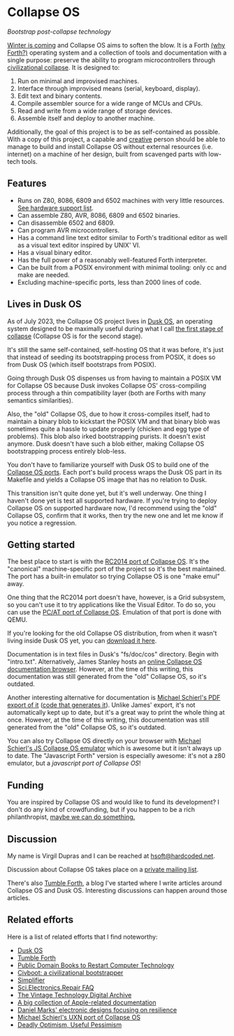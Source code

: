 # Collapse OS

*Bootstrap post-collapse technology*

[Winter is coming](why.md) and Collapse OS aims to soften the blow. It is a Forth [(why Forth?)](forth.md) operating system and a collection of tools and documentation with a single purpose: preserve the ability to program microcontrollers through [civilizational collapse](civ.md). It is designed to:

1.  Run on minimal and improvised machines.
2.  Interface through improvised means (serial, keyboard, display).
3.  Edit text and binary contents.
4.  Compile assembler source for a wide range of MCUs and CPUs.
5.  Read and write from a wide range of storage devices.
6.  Assemble itself and deploy to another machine.

Additionally, the goal of this project is to be as self-contained as possible. With a copy of this project, a capable and [creative](why.md#creative) person should be able to manage to build and install Collapse OS without external resources (i.e. internet) on a machine of her design, built from scavenged parts with low-tech tools.

## Features

-   Runs on Z80, 8086, 6809 and 6502 machines with very little resources. [See hardware support list](hardware.md).
-   Can assemble Z80, AVR, 8086, 6809 and 6502 binaries.
-   Can disassemble 6502 and 6809.
-   Can program AVR microcontrollers.
-   Has a command line text editor similar to Forth's traditional editor as well as a visual text editor inspired by UNIX' VI.
-   Has a visual binary editor.
-   Has the full power of a reasonably well-featured Forth interpreter.
-   Can be built from a POSIX environment with minimal tooling: only cc and make are needed.
-   Excluding machine-specific ports, less than 2000 lines of code.

## Lives in Dusk OS

As of July 2023, the Collapse OS project lives in [Dusk OS](http://duskos.org), an operating system designed to be maximally useful during what I call [the first stage of collapse](why.md) (Collapse OS is for the second stage).

It's still the same self-contained, self-hosting OS that it was before, it's just that instead of seeding its bootstrapping process from POSIX, it does so from Dusk OS (which itself bootstraps from POSIX).

Going through Dusk OS dispenses us from having to maintain a POSIX VM for Collapse OS because Dusk invokes Collapse OS' cross-compiling process through a thin compatibility layer (both are Forths with many semantics similarities).

Also, the "old" Collapse OS, due to how it cross-compiles itself, had to maintain a binary blob to kickstart the POSIX VM and that binary blob was sometimes quite a hassle to update properly (chicken and egg type of problems). This blob also irked bootstrapping purists. It doesn't exist anymore. Dusk doesn't have such a blob either, making Collapse OS bootstrapping process entirely blob-less.

You don't have to familiarize yourself with Dusk OS to build one of the [Collapse OS ports](hardware.md). Each port's build process wraps the Dusk OS part in its Makefile and yields a Collapse OS image that has no relation to Dusk.

This transition isn't quite done yet, but it's well underway. One thing I haven't done yet is test all supported hardware. If you're trying to deploy Collapse OS on supported hardware now, I'd recommend using the "old" Collapse OS, confirm that it works, then try the new one and let me know if you notice a regression.

<span id="try"></span>

## Getting started

The best place to start is with the [RC2014 port of Collapse OS](https://git.sr.ht/~vdupras/collapseos-rc2014). It's the "canonical" machine-specific port of the project so it's the best maintained. The port has a built-in emulator so trying Collapse OS is one "make emul" away.

One thing that the RC2014 port doesn't have, however, is a Grid subsystem, so you can't use it to try applications like the Visual Editor. To do so, you can use the [PC/AT port of Collapse OS](https://git.sr.ht/~vdupras/collapseos-pc). Emulation of that port is done with QEMU.

If you're looking for the old Collapse OS distribution, from when it wasn't living inside Dusk OS yet, you can [download it here](download.md).

Documentation is in text files in Dusk's "fs/doc/cos" directory. Begin with "intro.txt". Alternatively, James Stanley hosts an [online Collapse OS documentation browser](https://incoherency.co.uk/collapseos/). However, at the time of this writing, this documentation was still generated from the "old" Collapse OS, so it's outdated.

Another interesting alternative for documentation is [Michael Schierl's PDF export of it](https://schierlm.github.io/CollapseOS-Web-Emulator/documentation.html) ([code that generates it](https://github.com/schierlm/CollapseOS-Web-Emulator/tree/master/pdf)). Unlike James' export, it's not automatically kept up to date, but it's a great way to print the whole thing at once. However, at the time of this writing, this documentation was still generated from the "old" Collapse OS, so it's outdated.

You can also try Collapse OS directly on your browser with [Michael Schierl's JS Collapse OS emulator](https://schierlm.github.io/CollapseOS-Web-Emulator/) which is awesome but it isn't always up to date. The "Javascript Forth" version is especially awesome: it's not a z80 emulator, but a *javascript port of Collapse OS*!

<span id="funding"></span>

## Funding

You are inspired by Collapse OS and would like to fund its development? I don't do any kind of crowdfunding, but if you happen to be a rich philanthropist, [maybe we can do something.](http://duskos.org/funding.html)

## Discussion

My name is Virgil Dupras and I can be reached at hsoft@hardcoded.net.

Discussion about Collapse OS takes place on a [private mailing list](http://duskos.org/discuss.html).

There's also [Tumble Forth](https://tumbleforth.hardcoded.net), a blog I've started where I write articles around Collapse OS and Dusk OS. Interesting discussions can happen around those articles.

## Related efforts

Here is a list of related efforts that I find noteworthy:

-   [Dusk OS](http://duskos.org)
-   [Tumble Forth](https://tumbleforth.hardcoded.net)
-   [Public Domain Books to Restart Computer Technology](https://blogbyjoshcogliati.blogspot.com/2021/05/public-domain-books-to-restart-computer.html)
-   [Civboot: a civilizational bootstrapper](https://github.com/civboot/civboot)
-   [Simplifier](https://simplifier.neocities.org)
-   [Sci.Electronics.Repair FAQ](https://www.repairfaq.org/)
-   [The Vintage Technology Digital Archive](http://vtda.org)
-   [A big collection of Apple-related documentation](https://www.apple.asimov.net/)
-   [Daniel Marks' electronic designs focusing on resilience](https://github.com/profdc9/)
-   [Michael Schierl's UXN port of Collapse OS](https://github.com/schierlm/collapseos-uxn)
-   [Deadly Optimism, Useful Pessimism](https://richardheinberg.com/museletter-353-deadly-optimism-useful-pessimism)
